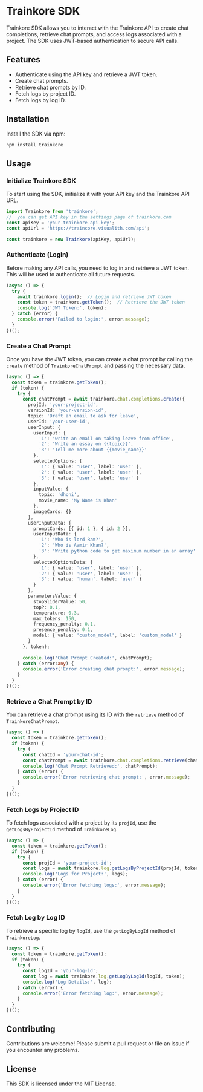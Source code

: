
# Trainkore SDK

Trainkore SDK allows you to interact with the Trainkore API to create chat completions, retrieve chat prompts, and access logs associated with a project. The SDK uses JWT-based authentication to secure API calls.

## Features

- Authenticate using the API key and retrieve a JWT token.
- Create chat prompts.
- Retrieve chat prompts by ID.
- Fetch logs by project ID.
- Fetch logs by log ID.

## Installation

Install the SDK via npm:

```bash
npm install trainkore
```

## Usage

### Initialize Trainkore SDK

To start using the SDK, initialize it with your API key and the Trainkore API URL.

```typescript
import Trainkore from 'trainkore';
//  you can get API key in the settings page of trainkore.com
const apiKey = 'your-trainkore-api-key';
const apiUrl = 'https://traincore.visualith.com/api';

const trainkore = new Trainkore(apiKey, apiUrl);
```

### Authenticate (Login)

Before making any API calls, you need to log in and retrieve a JWT token. This will be used to authenticate all future requests.

```typescript
(async () => {
  try {
    await trainkore.login();  // Login and retrieve JWT token
    const token = trainkore.getToken();  // Retrieve the JWT token
    console.log('JWT Token:', token);
  } catch (error) {
    console.error('Failed to login:', error.message);
  }
})();
```

### Create a Chat Prompt

Once you have the JWT token, you can create a chat prompt by calling the `create` method of `TrainkoreChatPrompt` and passing the necessary data.

```typescript
(async () => {
  const token = trainkore.getToken();
  if (token) {
    try {
      const chatPrompt = await trainkore.chat.completions.create({
        projId: 'your-project-id',
        versionId: 'your-version-id',
        topic: 'Draft an email to ask for leave',
        userId: 'your-user-id',
        userInput: {
          userInput: {
            '1': 'write an email on taking leave from office',
            '2': 'Write an essay on {{topic}}',
            '3': 'Tell me more about {{movie_name}}'
          },
          selectedOptions: {
            '1': { value: 'user', label: 'user' },
            '2': { value: 'user', label: 'user' },
            '3': { value: 'user', label: 'user' }
          },
          inputValue: {
            topic: 'dhoni',
            movie_name: 'My Name is Khan'
          },
          imageCards: {}
        },
        userInputData: {
          promptCards: [{ id: 1 }, { id: 2 }],
          userInputData: {
            '1': 'Who is lord Ram?',
            '2': 'Who is Aamir Khan?',
            '3': 'Write python code to get maximum number in an array'
          },
          selectedOptionsData: {
            '1': { value: 'user', label: 'user' },
            '2': { value: 'user', label: 'user' },
            '3': { value: 'human', label: 'user' }
          }
        },
        parametersValue: {
          stopSliderValue: 50,
          topP: 0.1,
          temperature: 0.3,
          max_tokens: 150,
          frequency_penalty: 0.1,
          presence_penalty: 0.1,
          model: { value: 'custom_model', label: 'custom_model' }
        }      
      }, token);
      
      console.log('Chat Prompt Created:', chatPrompt);
    } catch (error:any) {
      console.error('Error creating chat prompt:', error.message);
    }
  }
})();
```

### Retrieve a Chat Prompt by ID

You can retrieve a chat prompt using its ID with the `retrieve` method of `TrainkoreChatPrompt`.

```typescript
(async () => {
  const token = trainkore.getToken();
  if (token) {
    try {
      const chatId = 'your-chat-id';
      const chatPrompt = await trainkore.chat.completions.retrieve(chatId, token);
      console.log('Chat Prompt Retrieved:', chatPrompt);
    } catch (error) {
      console.error('Error retrieving chat prompt:', error.message);
    }
  }
})();
```

### Fetch Logs by Project ID

To fetch logs associated with a project by its `projId`, use the `getLogsByProjectId` method of `TrainkoreLog`.

```typescript
(async () => {
  const token = trainkore.getToken();
  if (token) {
    try {
      const projId = 'your-project-id';
      const logs = await trainkore.log.getLogsByProjectId(projId, token);
      console.log('Logs for Project:', logs);
    } catch (error) {
      console.error('Error fetching logs:', error.message);
    }
  }
})();
```

### Fetch Log by Log ID

To retrieve a specific log by `logId`, use the `getLogByLogId` method of `TrainkoreLog`.

```typescript
(async () => {
  const token = trainkore.getToken();
  if (token) {
    try {
      const logId = 'your-log-id';
      const log = await trainkore.log.getLogByLogId(logId, token);
      console.log('Log Details:', log);
    } catch (error) {
      console.error('Error fetching log:', error.message);
    }
  }
})();
```

## Contributing

Contributions are welcome! Please submit a pull request or file an issue if you encounter any problems.

## License

This SDK is licensed under the MIT License.
